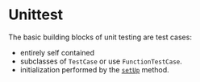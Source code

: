 # Unittest

<badge-doc href='https://docs.python.org/3/library/unittest.html' logo="python">
</badge-doc>
The basic building blocks of unit testing are test cases:

- entirely self contained
- subclasses of `TestCase` or use `FunctionTestCase`.
- initialization performed by the [`setUp`](https://docs.python.org/3/library/unittest.html#unittest.TestCase.setUp) method.

